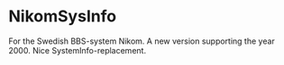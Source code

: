 # NikomSysInfo
For the Swedish BBS-system Nikom. A new version supporting the year 2000. Nice SystemInfo-replacement.
